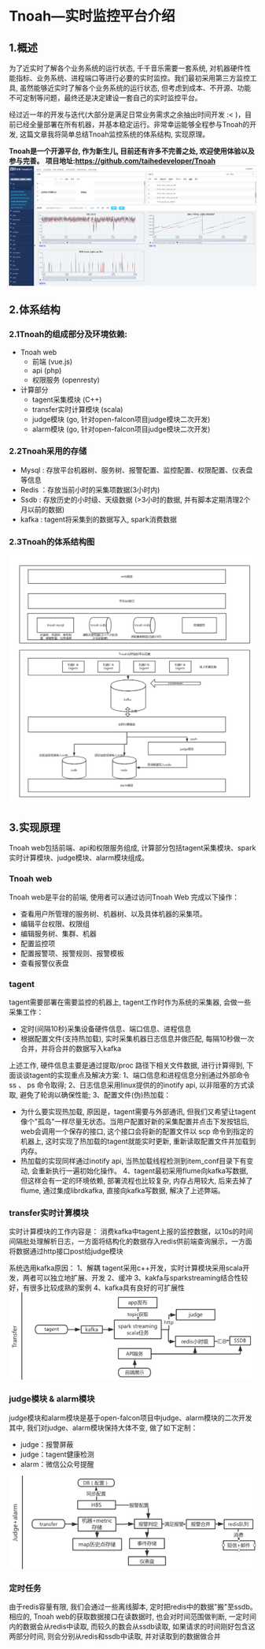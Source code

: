 # Tnoah—实时监控平台介绍
## 1.概述
为了近实时了解各个业务系统的运行状态, 千千音乐需要一套系统, 对机器硬件性能指标、业务系统、进程端口等进行必要的实时监控。我们最初采用第三方监控工具, 虽然能够近实时了解各个业务系统的运行状态, 但考虑到成本、不开源、功能不可定制等问题，最终还是决定建设一套自己的实时监控平台。

经过近一年的开发与迭代(大部分是满足日常业务需求之余抽出时间开发 :< )，目前已经全量部署在所有机器，并基本稳定运行。非常幸运能够全程参与Tnoah的开发, 这篇文章我将简单总结Tnoah监控系统的体系结构, 实现原理。

__Tnoah是一个开源平台, 作为新生儿, 目前还有许多不完善之处, 欢迎使用体验以及参与完善。__
__项目地址:https://github.com/taihedeveloper/Tnoah__
![structure](img/index.png )

## 2.体系结构
### 2.1Tnoah的组成部分及环境依赖:
* Tnoah web
    * 前端 (vue.js)
    * api (php)
    * 权限服务 (openresty)
* 计算部分
    * tagent采集模块   (C++)
    * transfer实时计算模块 (scala)
    * judge模块        (go, 针对open-falcon项目judge模块二次开发)
    * alarm模块        (go, 针对open-falcon项目judge模块二次开发)

### 2.2Tnoah采用的存储
* Mysql : 存放平台机器树、服务树、报警配置、监控配置、权限配置、仪表盘等信息
* Redis ：存放当前小时的采集项数据(3小时内)
* Ssdb  : 存放历史的小时级、天级数据 (>3小时的数据, 并有脚本定期清理2个月以前的数据)
* kafka : tagent将采集到的数据写入, spark消费数据

### 2.3Tnoah的体系结构图
![structure](img/structure.png )

## 3.实现原理
Tnoah web包括前端、api和权限服务组成, 
计算部分包括tagent采集模块、spark实时计算模块、judge模块、alarm模块组成。
### Tnoah web
Tnoah web是平台的前端, 使用者可以通过访问Tnoah Web 完成以下操作：
* 查看用户所管理的服务树、机器树、以及具体机器的采集项。
* 编辑平台权限、权限组
* 编辑服务树、集群、机器
* 配置监控项
* 配置报警项、报警规则、报警模板
* 查看报警仪表盘

### tagent
tagent需要部署在需要监控的机器上, tagent工作时作为系统的采集器, 会做一些采集工作：
* 定时(间隔10秒)采集设备硬件信息、端口信息、进程信息
* 根据配置文件(支持热加载), 实时采集机器日志信息并做匹配, 每隔10秒做一次合并，并将合并的数据写入kafka

上述工作, 硬件信息主要是通过提取/proc 路径下相关文件数据, 进行计算得到, 下面谈谈tagent的实现重点及解决方案:
1、端口信息和进程信息分别通过外部命令 ss 、 ps 命令取得;
2、日志信息采用linux提供的的inotify api, 以非阻塞的方式读取, 避免了轮询以确保性能;
3、配置文件(伪)热加载： 
* 为什么要实现热加载, 原因是，tagent需要与外部通讯, 但我们又希望让tagent像个"孤岛"一样尽量无状态。当用户配置好新的采集配置并点击下发按钮后, web会调用一个保存的接口, 这个接口会将新的配置文件以 scp 命令到指定的机器上, 这时实现了热加载的tagent就能实时更新, 重新读取配置文件并加载到内存。
* 热加载的实现同样通过inotify api, 当热加载线程检测到item_conf目录下有变动, 会重新执行一遍初始化操作。
4、tagent最初采用flume向kafka写数据, 但这样会有一定的环境依赖, 部署流程也比较复杂, 内存占用较大, 后来去掉了flume, 通过集成librdkafka, 直接向kafka写数据, 解决了上述弊端。

### transfer实时计算模块
实时计算模块的工作内容是：
消费kafka中tagent上报的监控数据，以10s的时间间隔批处理解析日志，一方面将结构化的数据存入redis供前端查询展示，一方面将数据通过http接口post给judge模块

系统选用kafka原因：
1、解耦   tagent采用c++开发，实时计算模块采用scala开发，两者可以独立地扩展、开发
2、缓冲
3、kakfa与sparkstreaming结合性较好，有很多比较成熟的案例
4、kafka具有良好的可扩展性
![structure](img/transfer.png )

### judge模块 & alarm模块
judge模块和alarm模块是基于open-falcon项目中judge、alarm模块的二次开发
其中, 我们对judge、alarm模块保持大体不变, 做了如下定制：
* judge：报警屏蔽
* judge：tagent健康检测
* alarm：微信公众号提醒

![structure](img/judge.png )

### 定时任务
由于redis容量有限, 我们会通过一些离线脚本, 定时把redis中的数据"搬"至ssdb。
相应的, Tnoah web的获取数据接口在读数据时, 也会对时间范围做判断, 一定时间内的数据会从redis中读取, 而较久的数会从ssdb读取, 如果请求的时间刚好包含这两部分时间, 则会分别从redis和ssdb中读取, 并对读取到的数据做合并




